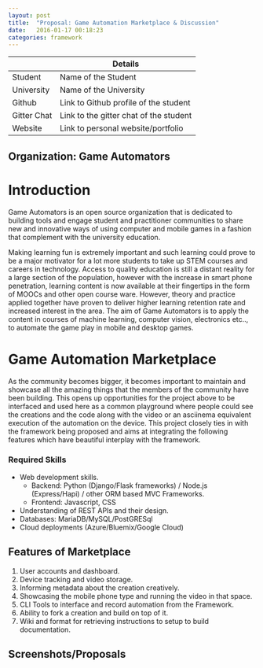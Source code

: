 ```yaml
---
layout: post
title:  "Proposal: Game Automation Marketplace & Discussion"
date:   2016-01-17 00:18:23 
categories: framework
---
```


<table class="table table-striped">
    <thead>
      <tr>
        <th></th>
        <th>Details</th>
      </tr>
    </thead>
    <tbody>
      <tr>
        <td>Student</td>
        <td>Name of the Student</td>
      </tr>
      <tr>
        <td>University</td>
        <td>Name of the University</td>
      </tr>
      <tr>
        <td>Github</td>
        <td>Link to Github profile of the student</td>
      </tr>
      <tr>
        <td>Gitter Chat</td>
        <td>Link to the gitter chat of the student</td>
      </tr>
      <tr>
        <td>Website</td>
        <td>Link to personal website/portfolio</td>
      </tr>
    </tbody>
</table>

## Organization: Game Automators

# Introduction

Game Automators is an open source organization that is dedicated to building tools and engage student and practitioner communities to share new and innovative ways of using computer and mobile games in a fashion that complement with the university education.

Making learning fun is extremely important and such learning could prove to be a major motivator for a lot more students to take up STEM courses and careers in technology. Access to quality education is still a distant reality for a large section of the population, however with the increase in smart phone penetration, learning content is now available at their fingertips in the form of MOOCs and other open course ware. However, theory and practice applied together have proven to deliver higher learning retention rate and increased interest in the area. The aim of Game Automators is to apply the content in courses of machine learning, computer vision, electronics etc.., to automate the game play in mobile and desktop games.

# Game Automation Marketplace

As the community becomes bigger, it becomes important to maintain and showcase all the amazing things that the members of the community have been building. This opens up opportunities for the project above to be interfaced and used here as a common playground where people could see the creations and the code along with the video or an asciinema equivalent execution of the automation on the device. This project closely ties in with the framework being proposed and aims at integrating the following features which have beautiful interplay with the framework.

### Required Skills
- Web development skills.
    + Backend: Python (Django/Flask frameworks) / Node.js (Express/Hapi) / other ORM based MVC Frameworks.
    + Frontend: Javascript, CSS
- Understanding of REST APIs and their design.
- Databases: MariaDB/MySQL/PostGRESql
- Cloud deployments (Azure/Bluemix/Google Cloud)

## Features of Marketplace

1. User accounts and dashboard.
2. Device tracking and video storage.
3. Informing metadata about the creation creatively.
4. Showcasing the mobile phone type and running the video in that space.
5. CLI Tools to interface and record automation from the Framework.
6. Ability to fork a creation and build on top of it.
7. Wiki and format for retrieving instructions to setup to build documentation.

## Screenshots/Proposals


